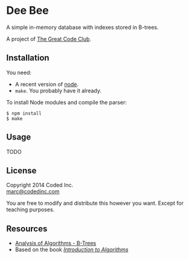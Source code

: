 # Dee Bee

A simple in-memory database with indexes stored in B-trees.

A project of [The Great Code Club](http://www.greatcodeclub.com/).

## Installation

You need:

- A recent version of [node](http://nodejs.org/).
- `make`. You probably have it already.

To install Node modules and compile the parser:

    $ npm install
    $ make

## Usage

TODO

## License

Copyright 2014 Coded Inc.  
marc@codedinc.com

You are free to modify and distribute this however you want. Except for teaching purposes.

## Resources

- [Analysis of Algorithms - B-Trees](http://www.cs.utexas.edu/users/djimenez/utsa/cs3343/lecture17.html)
- Based on the book [*Introduction to Algorithms*](http://mitpress.mit.edu/books/introduction-algorithms)
